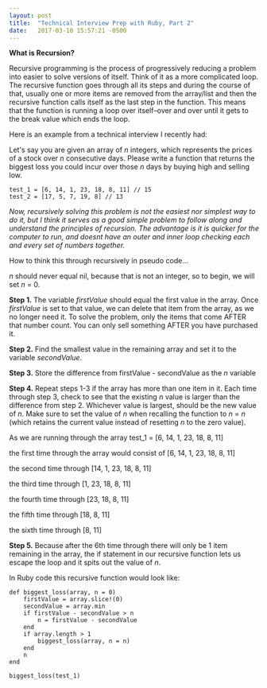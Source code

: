 ```yaml
---
layout: post
title:  "Technical Interview Prep with Ruby, Part 2"
date:   2017-03-10 15:57:21 -0500
---
```


**What is Recursion?**


Recursive programming is the process of progressively reducing a problem into easier to solve versions of itself. Think of it as a more complicated loop. The recursive function goes through all its steps and during the course of that, usually one or more items are removed from the array/list and then the recursive function calls itself as the last step in the function. This means that the function is running a loop over itself–over and over until it gets to the break value which ends the loop.

Here is an example from a technical interview I recently had:

Let's say you are given an array of *n* integers, which represents the prices of a stock over *n* consecutive days. Please write a function that returns the biggest loss you could incur over those *n* days by buying high and selling low.

```
test_1 = [6, 14, 1, 23, 18, 8, 11] // 15
test_2 = [17, 5, 7, 19, 8] // 13
```

*Now, recursively solving this problem is not the easiest nor simplest way to do it, but I think it serves as a good simple problem to follow along and understand the principles of recursion. The advantage is it is quicker for the computer to run, and doesnt have an outer and inner loop checking each and every set of numbers together.* 

How to think this through recursively in pseudo code...

*n* should never equal nil, because that is not an integer, so to begin, we will set *n* = 0. 

**Step 1.** The variable *firstValue* should equal the first value in the array. Once *firstValue* is set to that value, we can delete that item from the array, as we no longer need it. 
To solve the problem, only the items that come AFTER that number count. You can only sell something AFTER you have purchased it. 

**Step 2.** Find the smallest value in the remaining array and set it to the variable *secondValue*.

**Step 3.** Store the difference from firstValue - secondValue as the *n* variable 

**Step 4.** Repeat steps 1-3 if the array has more than one item in it. Each time through step 3, check to see that the existing *n* value is larger than the difference from step 2. Whichever value is largest, should be the new value of *n*. Make sure to set the value of *n* when recalling the function to *n* = *n* (which retains the current value instead of resetting *n* to the zero value).

As we are running through the array
test_1 = [6, 14, 1, 23, 18, 8, 11]

the first time through the array would consist of
[6, 14, 1, 23, 18, 8, 11]

the second time through
[14, 1, 23, 18, 8, 11]

the third time through
[1, 23, 18, 8, 11]

the fourth time through
[23, 18, 8, 11]

the fifth time through
[18, 8, 11]

the sixth time through
[8, 11]

**Step 5.** Because after the 6th time through there will only be 1 item remaining in the array, the if statement in our recursive function lets us escape the loop and it spits out the value of *n*.


In Ruby code this recursive function would look like:

```
def biggest_loss(array, n = 0)
    firstValue = array.slice!(0)
    secondValue = array.min
    if firstValue - secondValue > n
        n = firstValue - secondValue
    end
    if array.length > 1
        biggest_loss(array, n = n)
    end
    n
end

biggest_loss(test_1)
```